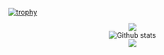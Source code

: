 [![trophy](https://github-profile-trophy.vercel.app/?username=Eric-Coutinho&theme=onedark)](https://github.com/ryo-ma/github-profile-trophy)

<div align="center">
      <img src="https://github-readme-stats.vercel.app/api?username=Eric-Coutinho&show_icons=true&title_color=fff&icon_color=79ff97&text_color=9f9f9f&bg_color=151515"/>
</div>

<div align="center">
      <img
        src="https://github-readme-stats.vercel.app/api/top-langs/?username=felipevieirafmv&theme=dark&hide_border=false&include_all_commits=true&count_private=true&layout=compact"
        alt="Github stats"
      />
</div>

<div align="center">
      <img id="example-view" src="https://spotify-github-profile.vercel.app/api/view?uid=31vwslg7xullauhrtwjl7xiort6u&amp;cover_image=true&amp;theme=default&amp;show_offline=false&amp;background_color=121212&amp;interchange=true"uid=31vwslg7xullauhrtwjl7xiort6u&redirect=true">
</div>

